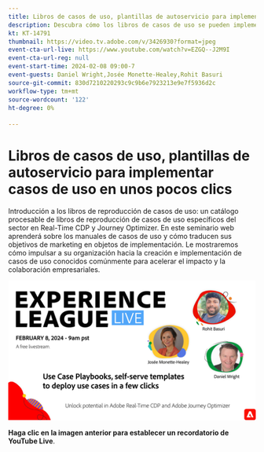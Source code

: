 ```yaml
---
title: Libros de casos de uso, plantillas de autoservicio para implementar casos de uso en unos pocos clics
description: Descubra cómo los libros de casos de uso se pueden implementar fácilmente y desbloquear el potencial en Adobe Real-Time CDP y Adobe Journey Optimizer.
kt: KT-14791
thumbnail: https://video.tv.adobe.com/v/3426930?format=jpeg
event-cta-url-live: https://www.youtube.com/watch?v=EZGQ--J2M9I
event-cta-url-reg: null
event-start-time: 2024-02-08 09:00-7
event-guests: Daniel Wright,Josée Monette-Healey,Rohit Basuri
source-git-commit: 830d7210220293c9c9b6e7923213e9e7f5936d2c
workflow-type: tm+mt
source-wordcount: '122'
ht-degree: 0%

---
```


# Libros de casos de uso, plantillas de autoservicio para implementar casos de uso en unos pocos clics

Introducción a los libros de reproducción de casos de uso: un catálogo procesable de libros de reproducción de casos de uso específicos del sector en Real-Time CDP y Journey Optimizer. En este seminario web aprenderá sobre los manuales de casos de uso y cómo traducen sus objetivos de marketing en objetos de implementación. Le mostraremos cómo impulsar a su organización hacia la creación e implementación de casos de uso conocidos comúnmente para acelerar el impacto y la colaboración empresariales.

[![ExL LIVE 08 de febrero de 2024](assets/WebBanner-Feb08-2024.jpg)](https://www.youtube.com/watch?v=EZGQ--J2M9I)

**Haga clic en la imagen anterior para establecer un recordatorio de YouTube Live**.

